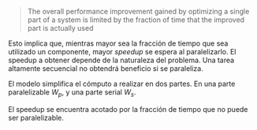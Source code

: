 
> The overall performance improvement gained by optimizing a single part of a system is limited by the fraction of time that the improved part is actually used

Esto implica que, mientras mayor sea la fracción de tiempo que sea utilizado un componente, mayor *speedup* se espera al paralelizarlo. El speedup a obtener depende de la naturaleza del problema. Una tarea altamente secuencial no obtendrá beneficio si se paraleliza.

El modelo simplifica el cómputo a realizar en dos partes. En una parte paralelizable $W_p$, y una parte serial $W_s$.

El speedup se encuentra acotado por la fracción de tiempo que no puede ser paralelizable.
